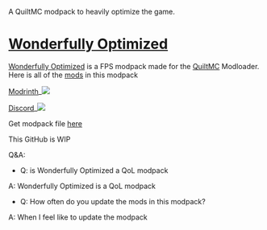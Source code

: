 A QuiltMC modpack to heavily optimize the game.

# [Wonderfully Optimized](https://modrinth.com/modpack/wonderfully)
[Wonderfully Optimized](https://modrinth.com/modpack/wonderfully) is a FPS modpack made for the [QuiltMC](https://quiltmc.org/) Modloader. Here is all of the [mods](https://github.com/IGNavais/WonderfullyOptimized/blob/main/ModsIncluded.md) in this modpack

[Modrinth](https://modrinth.com/modpack/wonderfully)_![](https://img.shields.io/modrinth/dt/pqwhFxwV?style=for-the-badge)

[Discord](https://discord.gg/UyYUgAQnJm)_![](https://img.shields.io/discord/1012116214866264074?style=for-the-badge)

Get modpack file [here](https://github.com/IGNavais/WonderfullyOptimized/releases)

This GitHub is WIP



Q&A:

- Q: is Wonderfully Optimized a QoL modpack

A: Wonderfully Optimized is a QoL modpack

- Q: How often do you update the mods in this modpack?

A: When I feel like to update the modpack
